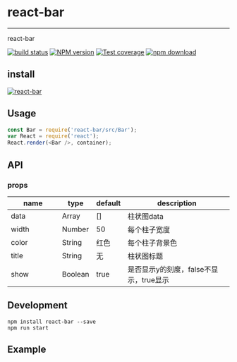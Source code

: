 # react-bar
---

react-bar

[![build status][travis-image]][travis-url]
[![NPM version][npm-image]][npm-url]
[![Test coverage][coveralls-image]][coveralls-url]
[![npm download][download-image]][download-url]

[travis-image]: https://travis-ci.org/konna/react-bar.svg?style=flat-square
[travis-url]: https://travis-ci.org/konna/react-bar
[npm-image]: https://img.shields.io/npm/v/react-bar.svg?style=flat-square
[npm-url]: http://npmjs.org/package/react-bar
[coveralls-image]: https://coveralls.io/repos/github/konna/react-bar/badge.svg?style=flat-square
[coveralls-url]: https://coveralls.io/github/konna/react-bar?branch=master
[download-image]: https://img.shields.io/npm/dm/react-bar.svg?style=flat-square
[download-url]: https://npmjs.org/package/react-bar

## install

[![react-bar](https://nodei.co/npm/react-bar.png)](https://npmjs.org/package/react-bar)

## Usage

```js
const Bar = require('react-bar/src/Bar');
var React = require('react');
React.render(<Bar />, container);
```

## API

### props

<table class="table table-bordered table-striped">
    <thead>
    <tr>
        <th style="width: 100px;">name</th>
        <th style="width: 50px;">type</th>
        <th style="width: 50px;">default</th>
        <th>description</th>
    </tr>
    </thead>
    <tbody>
           <tr>
              <td>data</td>
              <td>Array</td>
              <td>[]</td>
              <td>柱状图data</td>
            </tr>
            <tr>
              <td>width</td>
              <td>Number</td>
              <td>50</td>
              <td>每个柱子宽度</td>
            </tr>
        <tr>
          <td>color</td>
          <td>String</td>
          <td>红色</td>
          <td>每个柱子背景色</td>
        </tr>
        <tr>
                  <td>title</td>
                  <td>String</td>
                  <td>无</td>
                  <td>柱状图标题</td>
                </tr>
                <tr>
                                  <td>show</td>
                                  <td>Boolean</td>
                                  <td>true</td>
                                  <td>是否显示y的刻度，false不显示，true显示</td>
                                </tr>
    </tbody>
</table>

## Development

```
npm install react-bar --save
npm run start
```

## Example




